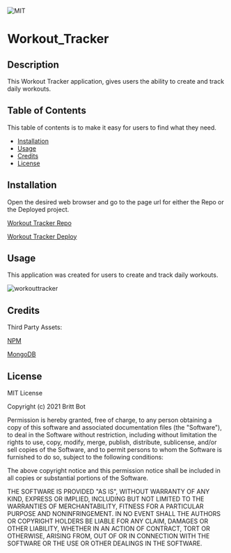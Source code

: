 ![MIT](https://img.shields.io/badge/License-MIT-yellow.svg)
# Workout_Tracker
## Description 

This Workout Tracker application, gives users the ability to create and track daily workouts.


## Table of Contents 

This table of contents is to make it easy for users to find what they need.

* [Installation](#installation)
* [Usage](#usage)
* [Credits](#credits)
* [License](#license)


## Installation

Open the desired web browser and go to the page url for either the Repo or the Deployed project.

[Workout Tracker Repo](https://github.com/britt-bot/17-Workout_Tracker)

[Workout Tracker Deploy](https://arcane-gorge-00224.herokuapp.com/?id=6127047a7eb5620016ffe601)


## Usage 

This application was created for users to create and track daily workouts.

![workouttracker](https://user-images.githubusercontent.com/77466708/139328264-0ac4e964-282e-426a-829a-09aca841b87f.png)


## Credits

Third Party Assets:

[NPM](https://www.npmjs.com/)

[MongoDB](https://www.mongodb.com/)


## License

MIT License

Copyright (c) 2021 Britt Bot

Permission is hereby granted, free of charge, to any person obtaining a copy
of this software and associated documentation files (the "Software"), to deal
in the Software without restriction, including without limitation the rights
to use, copy, modify, merge, publish, distribute, sublicense, and/or sell
copies of the Software, and to permit persons to whom the Software is
furnished to do so, subject to the following conditions:

The above copyright notice and this permission notice shall be included in all
copies or substantial portions of the Software.

THE SOFTWARE IS PROVIDED "AS IS", WITHOUT WARRANTY OF ANY KIND, EXPRESS OR
IMPLIED, INCLUDING BUT NOT LIMITED TO THE WARRANTIES OF MERCHANTABILITY,
FITNESS FOR A PARTICULAR PURPOSE AND NONINFRINGEMENT. IN NO EVENT SHALL THE
AUTHORS OR COPYRIGHT HOLDERS BE LIABLE FOR ANY CLAIM, DAMAGES OR OTHER
LIABILITY, WHETHER IN AN ACTION OF CONTRACT, TORT OR OTHERWISE, ARISING FROM,
OUT OF OR IN CONNECTION WITH THE SOFTWARE OR THE USE OR OTHER DEALINGS IN THE
SOFTWARE.

